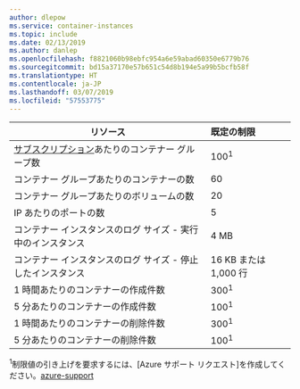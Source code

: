 ```yaml
---
author: dlepow
ms.service: container-instances
ms.topic: include
ms.date: 02/13/2019
ms.author: danlep
ms.openlocfilehash: f8821060b98ebfc954a6e59abad60350e6779b76
ms.sourcegitcommit: bd15a37170e57b651c54d8b194e5a99b5bcfb58f
ms.translationtype: HT
ms.contentlocale: ja-JP
ms.lasthandoff: 03/07/2019
ms.locfileid: "57553775"
---
```

| リソース | 既定の制限 |
| --- | :--- |
| [サブスクリプション](../articles/billing-buy-sign-up-azure-subscription.md)あたりのコンテナー グループ数 | 100<sup>1</sup> |
| コンテナー グループあたりのコンテナーの数 | 60 |
| コンテナー グループあたりのボリュームの数 | 20 |
| IP あたりのポートの数 | 5 |
| コンテナー インスタンスのログ サイズ - 実行中のインスタンス | 4 MB |
| コンテナー インスタンスのログ サイズ - 停止したインスタンス | 16 KB または 1,000 行 |
| 1 時間あたりのコンテナーの作成件数 |300<sup>1</sup> |
| 5 分あたりのコンテナーの作成件数 | 100<sup>1</sup> |
| 1 時間あたりのコンテナーの削除件数 | 300<sup>1</sup> |
| 5 分あたりのコンテナーの削除件数 | 100<sup>1</sup> |


<sup>1</sup>制限値の引き上げを要求するには、[Azure サポート リクエスト]を作成してください。[azure-support]<br />

<!-- LINKS - External -->
[azure-support]: https://ms.portal.azure.com/#blade/Microsoft_Azure_Support/HelpAndSupportBlade/newsupportrequest
